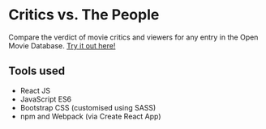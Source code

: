 # Critics vs. The People
Compare the verdict of movie critics and viewers for any entry in the Open Movie Database. [Try it out here!](https://jackmulligan-ire.github.io/critics-versus-people/)

## Tools used
- React JS
- JavaScript ES6
- Bootstrap CSS (customised using SASS)
- npm and Webpack (via Create React App)

